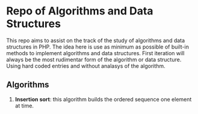 # Repo of Algorithms and Data Structures

This repo aims to assist on the track of the study of algorithms and data structures in PHP.
The idea here is use as minimum as possible of built-in methods to implement algorithms and data structures. 
First iteration will always be the most rudimentar form of the algorithm or data structure. Using hard coded entries and without analasys of the algorithm.

## Algorithms 
1. **Insertion sort**: this algorithm builds the ordered sequence one element at time. 
